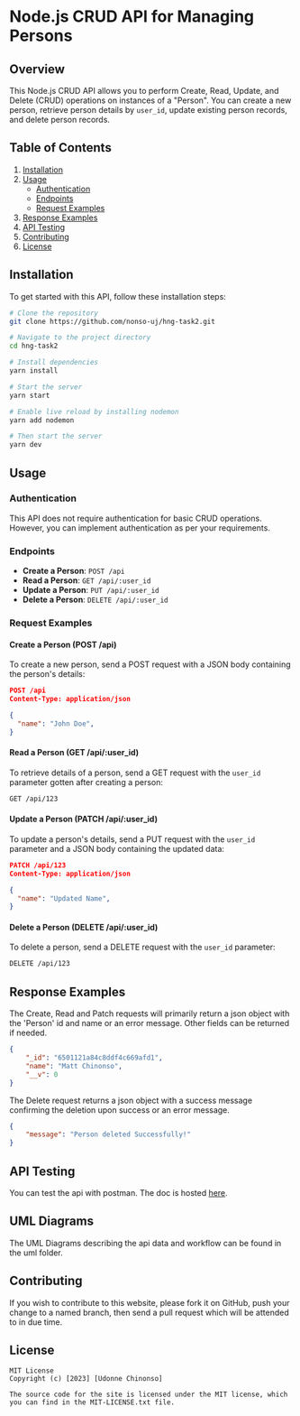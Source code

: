# Node.js CRUD API for Managing Persons

## Overview

This Node.js CRUD API allows you to perform Create, Read, Update, and Delete (CRUD) operations on instances of a "Person". You can create a new person, retrieve person details by `user_id`, update existing person records, and delete person records.

## Table of Contents

1. [Installation](#installation)
2. [Usage](#usage)
   - [Authentication](#authentication)
   - [Endpoints](#endpoints)
   - [Request Examples](#request-examples)
3. [Response Examples](#response-examples)
4. [API Testing](#api-testing)
5. [Contributing](#contributing)
6. [License](#license)

## Installation

To get started with this API, follow these installation steps:

```bash
# Clone the repository
git clone https://github.com/nonso-uj/hng-task2.git

# Navigate to the project directory
cd hng-task2

# Install dependencies
yarn install

# Start the server
yarn start

# Enable live reload by installing nodemon
yarn add nodemon

# Then start the server
yarn dev
```

## Usage

### Authentication

This API does not require authentication for basic CRUD operations. However, you can implement authentication as per your requirements.

### Endpoints

- **Create a Person**: `POST /api`
- **Read a Person**: `GET /api/:user_id`
- **Update a Person**: `PUT /api/:user_id`
- **Delete a Person**: `DELETE /api/:user_id`

### Request Examples

#### Create a Person (POST /api)

To create a new person, send a POST request with a JSON body containing the person's details:

```json
POST /api
Content-Type: application/json

{
  "name": "John Doe",
}
```

#### Read a Person (GET /api/:user_id)

To retrieve details of a person, send a GET request with the `user_id` parameter gotten after creating a person:

```bash
GET /api/123
```

#### Update a Person (PATCH /api/:user_id)

To update a person's details, send a PUT request with the `user_id` parameter and a JSON body containing the updated data:

```json
PATCH /api/123
Content-Type: application/json

{
  "name": "Updated Name",
}
```

#### Delete a Person (DELETE /api/:user_id)

To delete a person, send a DELETE request with the `user_id` parameter:

```bash
DELETE /api/123
```

## Response Examples

The Create, Read and Patch requests will primarily return a json object with the 'Person' id and name or an error message. Other fields can be returned if needed.
```json
{
    "_id": "6501121a84c8ddf4c669afd1",
    "name": "Matt Chinonso",
    "__v": 0
}
```
The Delete request returns a json object with a success message confirming the deletion upon success or an error message.
```json
{
    "message": "Person deleted Successfully!"
}
```


## API Testing
You can test the api with postman. The doc is hosted [here](https://documenter.getpostman.com/view/23487620/2s9YC4Ut15). 

## UML Diagrams
The UML Diagrams describing the api data and workflow can be found in the uml folder.


## Contributing

If you wish to contribute to this website, please fork it on GitHub, push your change to a named branch, then send a pull request which will be attended to in due time.

## License

```plaintext
MIT License
Copyright (c) [2023] [Udonne Chinonso]

The source code for the site is licensed under the MIT license, which you can find in the MIT-LICENSE.txt file.
```
